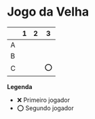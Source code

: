 # Jogo da Velha

|   | 1 | 2 | 3 |
|---|---|---|---|
| A | | | |
| B | | | |
| C | | |⭕|

**Legenda**

- ❌ Primeiro jogador 
- ⭕ Segundo jogador